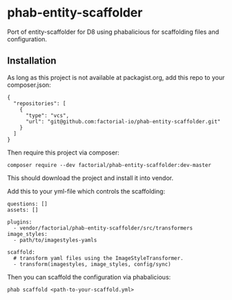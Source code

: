 # phab-entity-scaffolder
Port of entity-scaffolder for D8 using phabalicious for scaffolding files and configuration.

## Installation

As long as this project is not available at packagist.org, add this repo to your composer.json:

```
{
  "repositories": [
    {
      "type": "vcs",
      "url": "git@github.com:factorial-io/phab-entity-scaffolder.git"
    }
  ]
}
```

Then require this project via composer:
```
composer require --dev factorial/phab-entity-scaffolder:dev-master
```
This should download the project and install it into vendor.

Add this to your yml-file which controls the scaffolding:

```
questions: []
assets: []

plugins:
  - vendor/factorial/phab-entity-scaffolder/src/transformers
image_styles:
  - path/to/imagestyles-yamls
  
scaffold:
  # transform yaml files using the ImageStyleTransformer.
  - transform(imagestyles, image_styles, config/sync)
```

Then you can scaffold the configuration via phabalicious:

```
phab scaffold <path-to-your-scaffold.yml>
